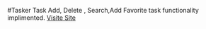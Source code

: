 #Tasker
Task Add, Delete , Search,Add Favorite task functionality implimented.
[Visite Site](https://lws-tasker.vercel.app/)
